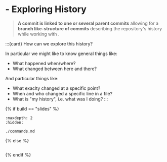 # <i class="fab fa-git"></i> - Exploring History

> **A commit is linked to one or several parent commits** allowing for a **branch like-structure of commits** describing the repository's history while working with <i class="fab fa-git"></i>.

:::{card} How can we explore this history?

In particular we might like to know general things like:

- What happened when/where?
- What changed between here and there?

And particular things like:

- What exaclty changed at a specific point?
- When and who changed a specific line in a file?
- What is "my history", i.e. what was I doing?
:::



{% if build == "slides" %}
<!-- BUILDING THE SLIDES -->
```{toctree}
:maxdepth: 2
:hidden:

./commands.md
```
{% else %}
<!-- BUILDING THE PAGES -->
```{include} ./commands.md
```
{% endif %}
